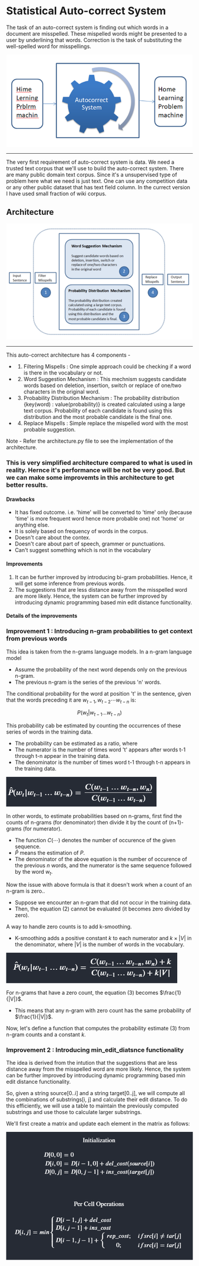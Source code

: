 # Statistical Auto-correct System
<div>
<p>The task of an auto-correct system is finding out which words in a document are misspelled. These mispelled words might be presented to a user by underlining that words. Correction is the task of substituting the well-spelled word for misspellings.
</p>
<img style="align:center", src="https://github.com/pashupati98/kaggle-archives/blob/main/img/img2.PNG?raw=true">
    <hr>
    <p>The very first requirement of auto-correct system is data. We need a trusted text corpus that we'll use to build the auto-correct system. There are many public domain text corpus. Since it's a unsupervised type of problem here what we need is just text. One can use any competition data or any other public dataset that has text field column. In the currect version I have used small fraction of wiki corpus.</p>
</div>

## Architecture

<div>
<img style="align:center", src="https://github.com/pashupati98/kaggle-archives/blob/main/img/architecture.png?raw=true">
    <hr>
</div>

This auto-correct architecture has 4 components -
- 1) Filtering Mispells : One simple approach could be checking if a word is there in the vocabulary or not. 
- 2) Word Suggestion Mechanism : This mechnism suggests candidate words based on deletion, insertion, switch or replace of one/two characters in the original word.
- 3) Probability Distribution Mechanism : The probability distribution {key(word) : value(probability)} is created calculated using a large text corpus. Probability of each candidate is found using this distribution and the most probable candidate is the final one.
- 4) Replace Mispells : Simple replace the mispelled word with the most probable suggestion.

Note - Refer the architecture.py file to see the implementation of the architecture.

### This is very simplified architecture compared to what is used in reality. Hernce it's performance will be not be very good. But we can make some improvemts in this architecture to get better results.

#### Drawbacks 
- It has fixed outcome. i.e. 'hime' will be converted to 'time' only (because 'time' is more frequent word hence more probable one) not 'home' or anything else.
- It is solely based on frequency of words in the corpus.
- Doesn't care about the contex.
- Doesn't care about part of speech, grammer or punctuations.
- Can't suggest something which is not in the vocabulary

#### Improvements
1) It can be further improved by introducing bi-gram probabilities. Hence, it will get some inference from previous words.
2) The suggestions that are less distance away from the misspelled word are more likely. Hence, the system can be further improved by introducing dynamic programming based min edit distance functionality.

#### Details of the improvements

### Improvement 1 : Introducing n-gram probabilities to get context from previous words

This idea is taken from the n-grams language models. In a n-gram language model
- Assume the probability of the next word depends only on the previous n-gram.
- The previous n-gram is the series of the previous 'n' words.

The conditional probability for the word at position 't' in the sentence, given that the words preceding it are $w_{t-1}, w_{t-2} \cdots w_{t-n}$ is:

$$ P(w_t | w_{t-1}\dots w_{t-n}) \tag{1}$$

This probability cab be estimated by counting the occurrences of these series of words in the training data.
- The probability can be estimated as a ratio, where
- The numerator is the number of times word 't' appears after words t-1 through t-n appear in the training data.
- The denominator is the number of times word t-1 through t-n appears in the training data.

<img src="https://github.com/pashupati98/statistical-autocorrect/blob/master/img/prob.PNG?raw=true">

In other words, to estimate probabilities based on n-grams, first find the counts of n-grams (for denominator) then divide it by the count of (n+1)-grams (for numerator).

- The function $C(\cdots)$ denotes the number of occurence of the given sequence. 
- $\hat{P}$ means the estimation of $P$. 
- The denominator of the above equation is the number of occurence of the previous $n$ words, and the numerator is the same sequence followed by the word $w_t$.

Now the issue with above formula is that it doesn't work when a count of an n-gram is zero..
- Suppose we encounter an n-gram that did not occur in the training data.  
- Then, the equation (2) cannot be evaluated (it becomes zero divided by zero).

A way to handle zero counts is to add k-smoothing.  
- K-smoothing adds a positive constant $k$ to each numerator and $k \times |V|$ in the denominator, where $|V|$ is the number of words in the vocabulary.

<img src="https://github.com/pashupati98/statistical-autocorrect/blob/master/img/smoothing.PNG?raw=true">


For n-grams that have a zero count, the equation (3) becomes $\frac{1}{|V|}$.
- This means that any n-gram with zero count has the same probability of $\frac{1}{|V|}$.

Now, let's define a function that computes the probability estimate (3) from n-gram counts and a constant $k$.

### Improvement 2 : Introducing min_edit_diatsnce functionality

The idea is derived from the intution that the suggestions that are less distance away from the misspelled word are more likely. Hence, the system can be further improved by introducing dynamic programming based min edit distance functionality.

So, given a string source[0..i] and a string target[0..j], we will compute all the combinations of substrings[i, j] and calculate their edit distance. To do this efficiently, we will use a table to maintain the previously computed substrings and use those to calculate larger substrings.

We'll first create a matrix and update each element in the matrix as follows:

<img src="https://github.com/pashupati98/statistical-autocorrect/blob/master/img/dp.PNG?raw=true">
